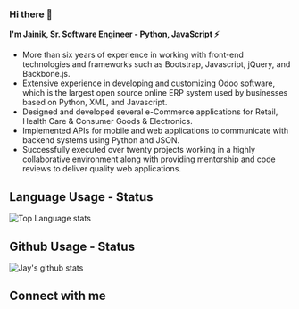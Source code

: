 ### Hi there 👋

<b>I'm Jainik, Sr. Software Engineer - Python, JavaScript :zap:</b>

<ul>
  <li>More than six years of experience in working with front-end technologies and frameworks such as Bootstrap, Javascript, jQuery, and Backbone.js.</li>
  <li>Extensive experience in developing and customizing Odoo software, which is the largest open source online ERP system used by businesses based on Python, XML, and Javascript.</li>
  <li>Designed and developed several e-Commerce applications for Retail, Health Care & Consumer Goods & Electronics.</li>
  <li>Implemented APIs for mobile and web applications to communicate with backend systems using Python and JSON.</li>
  <li>Successfully executed over twenty projects working in a highly collaborative environment along with providing mentorship and code reviews to deliver quality web applications.</li>
</ul>

## Language Usage - Status
![Top Language stats](https://github-readme-stats.aemiej.vercel.app/api/top-langs/?username=jaa-odoo&layout=compact&theme=light&show_icons=true&private=true)

## Github Usage - Status
![Jay's github stats](https://github-readme-stats.vercel.app/api?username=jaa-odoo&show_icons=true&locale=en)

## Connect with me
<!--
**jaa-odoo/jaa-odoo** is a ✨ _special_ ✨ repository because its `README.md` (this file) appears on your GitHub profile.

Here are some ideas to get you started:

- 🔭 I’m currently working on ...
- 🌱 I’m currently learning ...
- 👯 I’m looking to collaborate on ...
- 🤔 I’m looking for help with ...
- 💬 Ask me about ...
- 📫 How to reach me: ...
- 😄 Pronouns: ...
- ⚡ Fun fact: ...
-->
